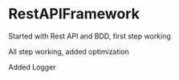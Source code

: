 # RestAPIFramework

Started with Rest API and BDD, first step working

All step working, added optimization

Added Logger